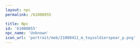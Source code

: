 ```yaml
---
layout: npc
permalink: /61000055

title: Npc
id: '61000055'
npc_name: 'Unknown'
icon_url: 'portrait/mob/21000411_m_toysoldierspear_p.png'
---
```

